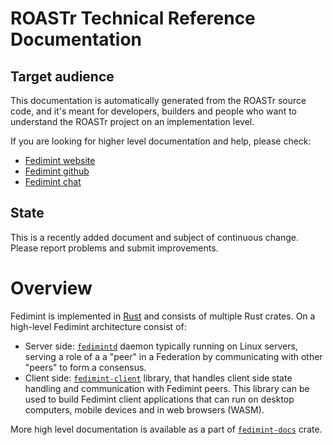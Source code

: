 # ROASTr Technical Reference Documentation

## Target audience

This documentation is automatically generated from the ROASTr source code,
and it's meant for developers, builders and people who want to understand
the ROASTr project on an implementation level.

If you are looking for higher level documentation and help, please check:

* [Fedimint website](https://fedimint.org/)
* [Fedimint github](https://github.com/fedimint/fedimint)
* [Fedimint chat](https://chat.fedimint.org/)

## State

This is a recently added document and subject of continuous change. Please report problems and submit improvements.

# Overview

Fedimint is implemented in [Rust](https://www.rust-lang.org/) and consists of multiple Rust crates.
On a high-level Fedimint architecture consist of:

* Server side: [`fedimintd`](./fedimintd/index.html) daemon typically running on Linux servers, serving a role of a a "peer" in a Federation by communicating with other "peers" to form a consensus.
* Client side: [`fedimint-client`](./fedimint_client/index.html) library, that handles client side state handling and
communication with Fedimint peers. This library can be used to build Fedimint client applications that can run on
desktop computers, mobile devices and in web browsers (WASM).

More high level documentation is available as a part of [`fedimint-docs`](./fedimint_docs/index.html) crate.